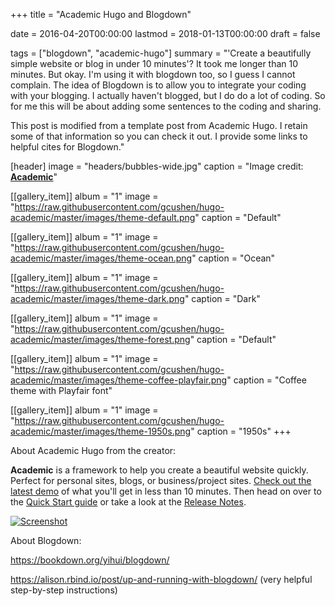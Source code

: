 +++
title = "Academic Hugo and Blogdown"

date = 2016-04-20T00:00:00
lastmod = 2018-01-13T00:00:00
draft = false

tags = ["blogdown", "academic-hugo"]
summary = "'Create a beautifully simple website or blog in under 10 minutes'?  It took me longer than 10 minutes.  But okay.  I'm using it with blogdown too, so I guess I cannot complain.  The idea of Blogdown is to allow you to integrate your coding with your blogging.  I actually haven't blogged, but I do do a lot of coding.  So for me this will be about adding some sentences to the coding and sharing.  

This post is modified from a template post from Academic Hugo.  I retain some of that information so you can check it out.  I provide some links to helpful cites for Blogdown."

[header]
image = "headers/bubbles-wide.jpg"
caption = "Image credit: [**Academic**](https://github.com/gcushen/hugo-academic/)"

[[gallery_item]]
album = "1"
image = "https://raw.githubusercontent.com/gcushen/hugo-academic/master/images/theme-default.png"
caption = "Default"

[[gallery_item]]
album = "1"
image = "https://raw.githubusercontent.com/gcushen/hugo-academic/master/images/theme-ocean.png"
caption = "Ocean"

[[gallery_item]]
album = "1"
image = "https://raw.githubusercontent.com/gcushen/hugo-academic/master/images/theme-dark.png"
caption = "Dark"

[[gallery_item]]
album = "1"
image = "https://raw.githubusercontent.com/gcushen/hugo-academic/master/images/theme-forest.png"
caption = "Default"

[[gallery_item]]
album = "1"
image = "https://raw.githubusercontent.com/gcushen/hugo-academic/master/images/theme-coffee-playfair.png"
caption = "Coffee theme with Playfair font"

[[gallery_item]]
album = "1"
image = "https://raw.githubusercontent.com/gcushen/hugo-academic/master/images/theme-1950s.png"
caption = "1950s"
+++

About Academic Hugo from the creator:

**Academic** is a framework to help you create a beautiful website quickly. Perfect for personal sites, blogs, or business/project sites. [Check out the latest demo](https://themes.gohugo.io/theme/academic/) of what you'll get in less than 10 minutes. Then head on over to the [Quick Start guide](https://sourcethemes.com/academic/docs/) or take a look at the [Release Notes](https://sourcethemes.com/academic/updates/).

[![Screenshot](https://raw.githubusercontent.com/gcushen/hugo-academic/master/academic.png)](https://github.com/gcushen/hugo-academic/)

About Blogdown:

https://bookdown.org/yihui/blogdown/

https://alison.rbind.io/post/up-and-running-with-blogdown/ (very helpful step-by-step instructions)


